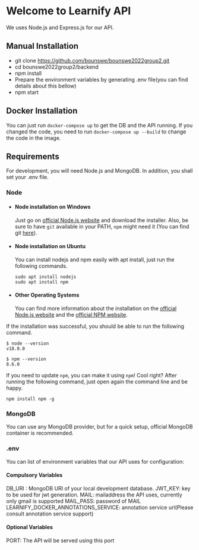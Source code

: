 # Welcome to Learnify API

We uses Node.js and Express.js for our API.

## Manual Installation

- git clone <https://github.com/bounswe/bounswe2022group2.git>
- cd bounswe2022group2/backend
- npm install
- Prepare the environment variables by generating .env file(you can find details about this bellow)
- npm start

## Docker Installation

You can just run `docker-compose up` to get the DB and the API running.
If you changed the code, you need to run `docker-compose up --build` to change the code in the image. 

## Requirements

For development, you will need Node.js and MongoDB. In addition, you shall set your .env file.

### Node

- #### Node installation on Windows

  Just go on [official Node.js website](https://nodejs.org/) and download the installer.
Also, be sure to have `git` available in your PATH, `npm` might need it (You can find git [here](https://git-scm.com/)).

- #### Node installation on Ubuntu

  You can install nodejs and npm easily with apt install, just run the following commands.

      sudo apt install nodejs
      sudo apt install npm

- #### Other Operating Systems

  You can find more information about the installation on the [official Node.js website](https://nodejs.org/) and the [official NPM website](https://npmjs.org/).

If the installation was successful, you should be able to run the following command.

    $ node --version
    v18.0.0

    $ npm --version
    8.6.0

If you need to update `npm`, you can make it using `npm`! Cool right? After running the following command, just open again the command line and be happy.

    npm install npm -g
    
### MongoDB

You can use any MongoDB provider, but for a quick setup, official MongoDB container is recommended.


### .env

You can list of environment variables that our API uses for configuration:

#### Compulsory Variables

DB_URI : MongoDB URI of your local development database. 
JWT_KEY: key to be used for jwt generation.
MAIL: mailaddress the API uses, currently only gmail is supported
MAIL_PASS: password of MAIL
LEARNIFY_DOCKER_ANNOTATIONS_SERVICE: annotation service url(Please consult annotation service support)

#### Optional Variables

PORT: The API will be served using this port
